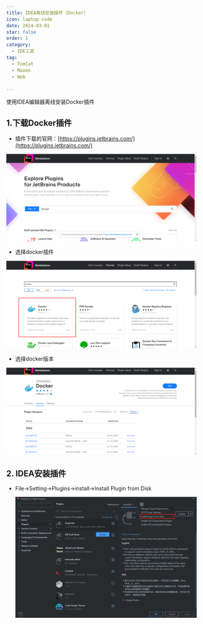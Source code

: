 ```yaml
---
title: IDEA离线安装插件（Docker）
icon: laptop-code
date: 2024-03-01
star: false
order: 1
category:
  - IDE工具
tag:
  - TomCat
  - Maven
  - Web

---
```


使用IDEA编辑器离线安装Docker插件

<!-- more -->

## 1.下载Docker插件

- 插件下载的官网：[https://plugins.jetbrains.com/](https://plugins.jetbrains.com/)

![docker插件下载](./assets/docker插件下载.png)

- 选择docker插件

![选择docker插件](./assets/选择docker插件.png)

- 选择docker版本

![选择docker版本](./assets/选择docker版本.png)

## 2. IDEA安装插件

- File->Setting->Plugins->install->Install Plugin from Disk

  ![IDEA安装docker插件](./assets/IDEA安装docker插件.png)